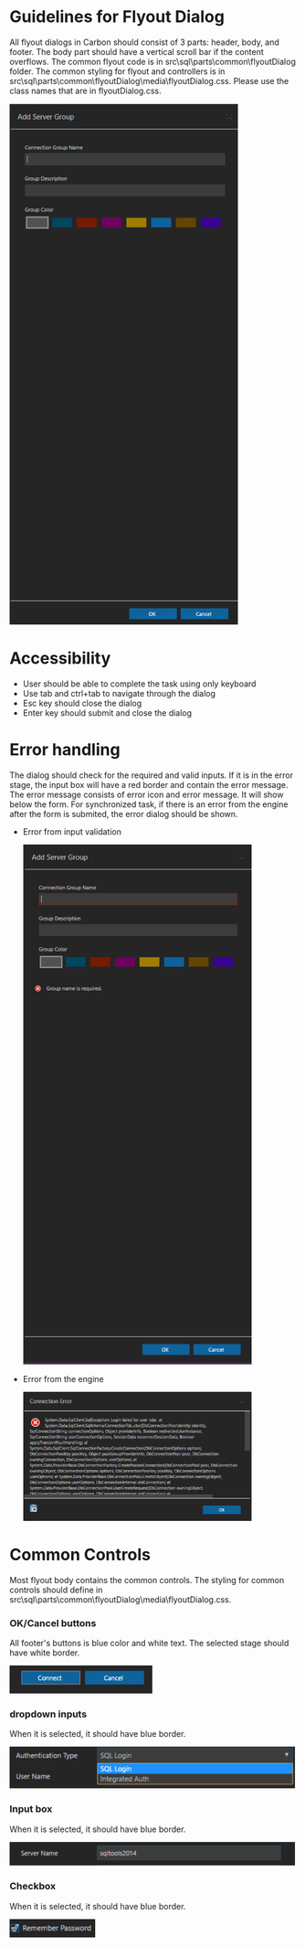 # Guidelines for Flyout Dialog

All flyout dialogs in Carbon should consist of 3 parts: header, body, and footer. The body part should have a vertical scroll bar if the content overflows. The common flyout code is in src\sql\parts\common\flyoutDialog folder. The common styling for flyout and controllers is in src\sql\parts\common\flyoutDialog\media\flyoutDialog.css. Please use the class names that are in flyoutDialog.css.

<img src='../images/addGroupDialog.png' width='400px' />

# Accessibility
- User should be able to complete the task using only keyboard
- Use tab and ctrl+tab to navigate through the dialog
- Esc key should close the dialog
- Enter key should submit and close the dialog

# Error handling
The dialog should check for the required and valid inputs. If it is in the error stage, the input box will have a red border and contain the error message. The error message consists of error icon and error message. It will show below the form. For synchronized task, if there is an error from the engine after the form is submited, the error dialog should be shown.

- Error from input validation

	<img src='../images/addGroupDialog_error.png' width='400px' />

- Error from the engine

	<img src='../images/error_dialog.png' width='400px' />


# Common Controls
Most flyout body contains the common controls. The styling for common controls should define in src\sql\parts\common\flyoutDialog\media\flyoutDialog.css.

 ### OK/Cancel buttons
 All footer's buttons is blue color and white text. The selected stage should have white border.

<img src='../images/FooterButtons.png' width='250px' />

 ### dropdown inputs
 When it is selected, it should have blue border.

<img src='../images/dropdown.png' width='500px' />

 ### Input box
 When it is selected, it should have blue border.


<img src='../images/inputBox.png' width='500px' />

 ### Checkbox
 When it is selected, it should have blue border.

<img src='../images/checkbox.png' width='150px' />


